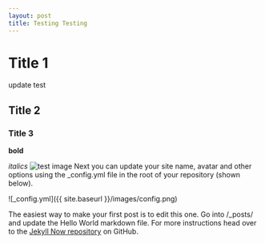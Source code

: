 ```yaml
---
layout: post
title: Testing Testing
---
```

# Title 1
update test
## Title 2
### Title 3
**bold**

*italics*
![test image](https://i.redd.it/w3kr4m2fi3111.png)
Next you can update your site name, avatar and other options using the _config.yml file in the root of your repository (shown below).

![_config.yml]({{ site.baseurl }}/images/config.png)

The easiest way to make your first post is to edit this one. Go into /_posts/ and update the Hello World markdown file. For more instructions head over to the [Jekyll Now repository](https://github.com/barryclark/jekyll-now) on GitHub.
